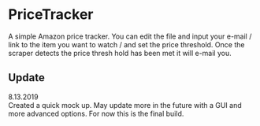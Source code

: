 # PriceTracker
A simple Amazon price tracker. You can edit the file and input your e-mail / link to the item you want to watch / and set the price threshold. Once the scraper detects the price thresh hold has been met it will e-mail you.

## Update
8.13.2019<br>
Created a quick mock up. May update more in the future with a GUI and more advanced options. For now this is the final build. 
